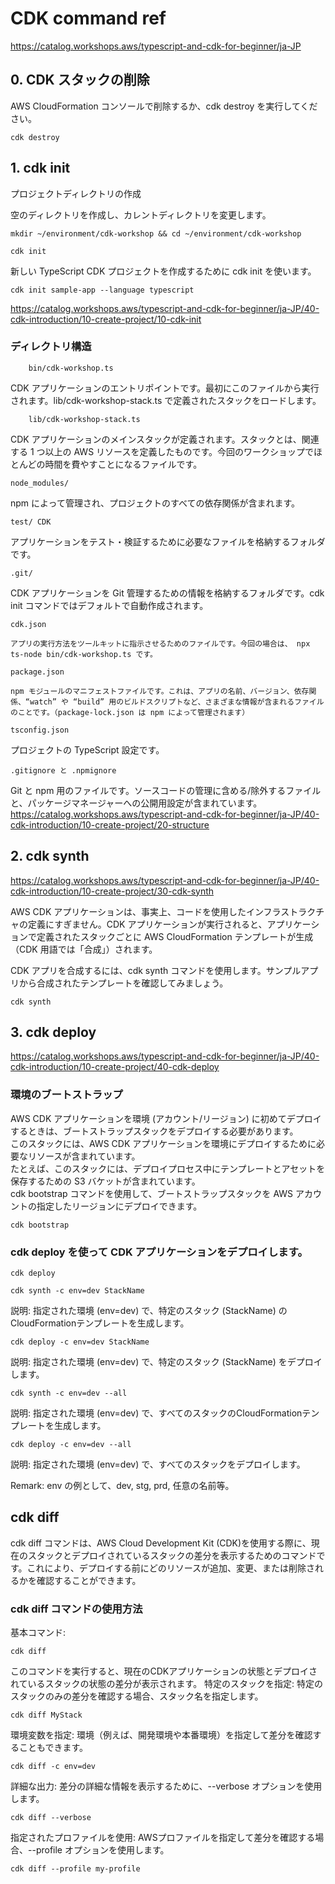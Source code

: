 
# CDK command ref

https://catalog.workshops.aws/typescript-and-cdk-for-beginner/ja-JP


## 0. CDK スタックの削除

AWS CloudFormation コンソールで削除するか、cdk destroy を実行してください。

```
cdk destroy
```

## 1. cdk init
プロジェクトディレクトリの作成

空のディレクトリを作成し、カレントディレクトリを変更します。
```
mkdir ~/environment/cdk-workshop && cd ~/environment/cdk-workshop
```
```
cdk init
```
新しい TypeScript CDK プロジェクトを作成するために cdk init を使います。
```
cdk init sample-app --language typescript
```
https://catalog.workshops.aws/typescript-and-cdk-for-beginner/ja-JP/40-cdk-introduction/10-create-project/10-cdk-init


### ディレクトリ構造
```
    bin/cdk-workshop.ts
```
CDK アプリケーションのエントリポイントです。最初にこのファイルから実行されます。lib/cdk-workshop-stack.ts で定義されたスタックをロードします。
```
    lib/cdk-workshop-stack.ts
```
CDK アプリケーションのメインスタックが定義されます。スタックとは、関連する 1 つ以上の AWS リソースを定義したものです。今回のワークショップでほとんどの時間を費やすことになるファイルです。
```
node_modules/
```
npm によって管理され、プロジェクトのすべての依存関係が含まれます。
```
test/ CDK 
```
アプリケーションをテスト・検証するために必要なファイルを格納するフォルダです。
```
.git/ 
```
CDK アプリケーションを Git 管理するための情報を格納するフォルダです。cdk init コマンドではデフォルトで自動作成されます。
```
cdk.json
```
    アプリの実行方法をツールキットに指示させるためのファイルです。今回の場合は、 npx ts-node bin/cdk-workshop.ts です。
```
package.json
```
    npm モジュールのマニフェストファイルです。これは、アプリの名前、バージョン、依存関係、“watch” や “build” 用のビルドスクリプトなど、さまざまな情報が含まれるファイルのことです。（package-lock.json は npm によって管理されます）
```
tsconfig.json
```
プロジェクトの TypeScript 設定です。
```
.gitignore と .npmignore
```
Git と npm 用のファイルです。ソースコードの管理に含める/除外するファイルと、パッケージマネージャーへの公開用設定が含まれています。
https://catalog.workshops.aws/typescript-and-cdk-for-beginner/ja-JP/40-cdk-introduction/10-create-project/20-structure


## 2. cdk synth
https://catalog.workshops.aws/typescript-and-cdk-for-beginner/ja-JP/40-cdk-introduction/10-create-project/30-cdk-synth

AWS CDK アプリケーションは、事実上、コードを使用したインフラストラクチャの定義にすぎません。CDK アプリケーションが実行されると、アプリケーションで定義されたスタックごとに AWS CloudFormation テンプレートが生成（CDK 用語では「合成」）されます。

CDK アプリを合成するには、cdk synth コマンドを使用します。サンプルアプリから合成されたテンプレートを確認してみましょう。
```
cdk synth
```

## 3. cdk deploy
https://catalog.workshops.aws/typescript-and-cdk-for-beginner/ja-JP/40-cdk-introduction/10-create-project/40-cdk-deploy

### 環境のブートストラップ  
AWS CDK アプリケーションを環境 (アカウント/リージョン) に初めてデプロイするときは、ブートストラップスタックをデプロイする必要があります。  
このスタックには、AWS CDK アプリケーションを環境にデプロイするために必要なリソースが含まれています。  
たとえば、このスタックには、デプロイプロセス中にテンプレートとアセットを保存するための S3 バケットが含まれています。  
cdk bootstrap コマンドを使用して、ブートストラップスタックを AWS アカウントの指定したリージョンにデプロイできます。  

```
cdk bootstrap
```

### cdk deploy を使って CDK アプリケーションをデプロイします。

```
cdk deploy
```

```
cdk synth -c env=dev StackName
```
説明: 指定された環境 (env=dev) で、特定のスタック (StackName) のCloudFormationテンプレートを生成します。

```
cdk deploy -c env=dev StackName
```
説明: 指定された環境 (env=dev) で、特定のスタック (StackName) をデプロイします。

```
cdk synth -c env=dev --all
```
説明: 指定された環境 (env=dev) で、すべてのスタックのCloudFormationテンプレートを生成します。

```
cdk deploy -c env=dev --all
```
説明: 指定された環境 (env=dev) で、すべてのスタックをデプロイします。

Remark: env の例として、dev, stg, prd, 任意の名前等。


## cdk diff
cdk diff コマンドは、AWS Cloud Development Kit (CDK)を使用する際に、現在のスタックとデプロイされているスタックの差分を表示するためのコマンドです。これにより、デプロイする前にどのリソースが追加、変更、または削除されるかを確認することができます。

### cdk diff コマンドの使用方法
基本コマンド:

```
cdk diff
```
このコマンドを実行すると、現在のCDKアプリケーションの状態とデプロイされているスタックの状態の差分が表示されます。
特定のスタックを指定:
特定のスタックのみの差分を確認する場合、スタック名を指定します。

```
cdk diff MyStack
```
環境変数を指定:
環境（例えば、開発環境や本番環境）を指定して差分を確認することもできます。

```
cdk diff -c env=dev
```

詳細な出力:
差分の詳細な情報を表示するために、--verbose オプションを使用します。

```
cdk diff --verbose
```
指定されたプロファイルを使用:
AWSプロファイルを指定して差分を確認する場合、--profile オプションを使用します。

```
cdk diff --profile my-profile
```
